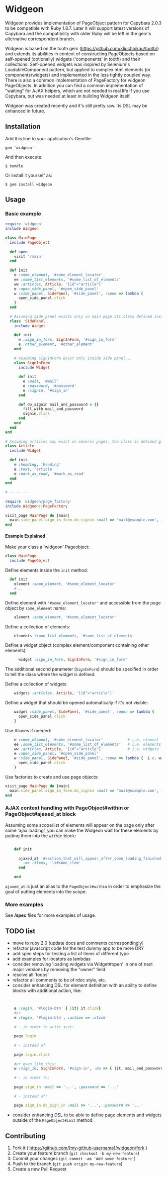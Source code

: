 # Widgeon

Widgeon provides implementation of PageObject pattern for Capybara 2.0.3 to be compatible with Ruby 1.8.7.
Later it will support latest versions of Capybara and the compatibility with older Ruby will be left in the gem's alternative correspondent branch.

Widgeon is based on the tooth gem (https://github.com/kliuchnikau/tooth/) and extends its abilities in context of constructing PageObjects based on self-opened (optionally) widgets ('components' in tooth) and their collections. Self-opened widgets was inspired by Selenium's LoadableComponent pattern, but applied to complex html elements (or components/widgets) and implemented in the less tightly coupled way.  There is also a common implementation of PageFactory for widgeon PageObjects. In addition you can find a common implementation of "waiting" for AJAX helpers, which are not needed in real life if you use Capybara, but was needed at least in building Widgeon itself.

Widgeon was created recently and it's still pretty raw. Its DSL may be enhanced in future.

## Installation

Add this line to your application's Gemfile:

    gem 'widgeon'

And then execute:

    $ bundle

Or install it yourself as:

    $ gem install widgeon

## Usage

### Basic example

```ruby
require 'widgeon'
include Widgeon
    
class MainPage
  include PageObject                           
      
  def open
    visit '/main'
  end
      
  def init                                     
    e :some_element, '#some_element_locator'   
    ee :some_list_elements, '#some_list_of_elements'
    ww :articles, Article, '[id^="article"]'   
    e :open_side_panel, '#open_side_panel'
    w :side_panel, SidePanel, '#side_panel', :open => lambda {   
      open_side_panel.click                    
    }
  end
  
  # Assuming side panel exists only on main page its class defined inside the MainPage class
  class  SidePanel                             
    include Widget 
        
    def init
      w :sign_in_form, SignInForm, '#sign_in_form'
      e :other_element, '#other_element'
    end
        
    # Assuming SignInForm exist only inside side panel...
    class SignInForm                           
      include Widget
              
      def init
        e :mail, '#mail'
        e :password, '#password'
        e :signin, '#sign_in'
      end
              
      def do_signin mail_and_password = {}
        fill_with mail_and_password
        signin.click
      end
    end
  end
end
    
# Assuming articles may exist on several pages, the class is defined globally
class Article                                
  include Widget                            
      
  def init
    e :heading, 'heading'
    e :text, 'article'
    e :mark_as_read, '#mark_as_read'
  end
end
    
# -- -- -- 
    
require 'widgeon/page_factory'
include Widgeon::PageFactory
    
visit_page MainPage do |main|
  main.side_panel.sign_in_form.do_signin :mail => 'mail@example.com', :password => 'supersecret'
end
```

#### Example Explained

Make your class a 'widgeon' Pageobject:

```ruby
class MainPage
  include PageObject  
```

Define elements inside the `init` method:

```ruby
  def init                                     
    element :some_element, '#some_element_locator'   
    #...
  end
```

Define element with `'#some_element_locator'` and accessible from the page object by `some_element` name:

```ruby
    element :some_element, '#some_element_locator' 
```

Define a collection of elements:

```ruby
    elements :some_list_elements, '#some_list_of_elements'
```

Define a widget object (complex element/component containing other elements):
```ruby
      widget :sign_in_form, SignInForm, '#sign_in_form'
```
The additional second parameter (`SignInForm`) should be specified in order to tell the class where the widget is defined.

Define a collection of widgets:
```ruby
    widgets :articles, Article, '[id^="article"]' 
```

Define a widget that should be opened automatically if it's not visible:
```ruby
    widget :side_panel, SidePanel, '#side_panel', :open => lambda {   
      open_side_panel.click                    
    }
```

Use Aliases if needed:
```ruby
    e :some_element, '#some_element_locator'           # i.e. element
    ee :some_list_elements, '#some_list_of_elements'   # i.e. elements
    ww :articles, Article, '[id^="article"]'           # i.e. widgets
    e :open_side_panel, '#open_side_panel'
    w :side_panel, SidePanel, '#side_panel', :open => lambda {  i.e. widget
      open_side_panel.click                    
    }
```

Use factories to create and use page objects:
```ruby
visit_page MainPage do |main|
  main.side_panel.sign_in_form.do_signin :mail => 'mail@example.com', :password => 'supersecret'
end
```

### AJAX context handling with PageObject#within or PageObject#ajaxed_at block

Assuming some scope/list of elements will appear on the page only after some 'ajax loading', you can make the Widgeon wait for these elements by putting them into the `within` block:

```ruby

    def init
    
      ajaxed_at '#section_that_will_appear_after_some_loading_finished' do
        :ee :items, 'li#some_item'
      end
    
    end
```

`ajaxed_at` is just an alias to the `PageObject#within` in order to emphasize the goal of putting elements into the scope.

### More examples

See **/spec** files for more examples of usage.

## TODO list

* move to ruby 2.0 (update docs and comments correspondingly)
* refactor javascript code for the test dummy app to be more DRY
* add spec steps for testing a list of items of different type
* add examples for locators as lambdas
* consider removing 'loading widgets via Widget#open' in one of next major versions by removing the "owner" field 
* resolve all 'todos'
* refactor all comments to be of rdoc style, etc.
* consider enhancing DSL for element definition with an ability to define blocks with additional action, like:

```ruby


    e :login, '#login-btn' { |it| it.click}
    #or
    e :login, '#login-btn', :action => :click
    
    # - in order to write just:
  
    page.login
    
    # - instead of 
    
    page.login.click
    
    #or even like this:
    w :sign_in, SignInForm, '#sign-in', :do => { |it, mail_and_password| it.fill_with mail_and_password; it.submit }
    
    # - in order to:
    
    page.sign_in :mail => '...', :password => '...'
    
    # - instead of:
    
    page.sign_in.do_sign_in :mail => '...', :password => '...'
```    

* consider enhancing DSL to be able to define page elements and widgets outside of the `PageObject#init` method.


## Contributing

1. Fork it ( https://github.com/[my-github-username]/widgeon/fork )
2. Create your feature branch (`git checkout -b my-new-feature`)
3. Commit your changes (`git commit -am 'Add some feature'`)
4. Push to the branch (`git push origin my-new-feature`)
5. Create a new Pull Request
